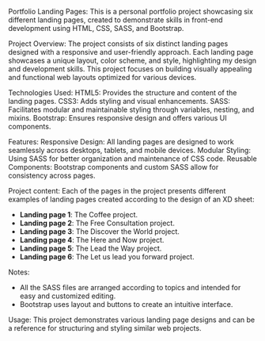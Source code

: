 Portfolio Landing Pages:
This is a personal portfolio project showcasing six different landing pages, created to demonstrate skills in front-end development using HTML, CSS, SASS, and Bootstrap.

Project Overview:
The project consists of six distinct landing pages designed with a responsive and user-friendly approach. Each landing page showcases a unique layout, color scheme, and style, highlighting my design and development skills. This project focuses on building visually appealing and functional web layouts optimized for various devices.

Technologies Used:
HTML5: Provides the structure and content of the landing pages.
CSS3: Adds styling and visual enhancements.
SASS: Facilitates modular and maintainable styling through variables, nesting, and mixins.
Bootstrap: Ensures responsive design and offers various UI components.

Features:
Responsive Design: All landing pages are designed to work seamlessly across desktops, tablets, and mobile devices.
Modular Styling: Using SASS for better organization and maintenance of CSS code.
Reusable Components: Bootstrap components and custom SASS allow for consistency across pages.

Project content:
Each of the pages in the project presents different examples of landing pages created according to the design of an XD sheet:
- **Landing page 1**: The Coffee project.
- **Landing page 2**: The Free Consultation project.
- **Landing page 3**: The Discover the World project.
- **Landing page 4**: The Here and Now project.
- **Landing page 5**: The Lead the Way project.
- **Landing page 6**: The Let us lead you forward project.

Notes:
- All the SASS files are arranged according to topics and intended for easy and customized editing.
- Bootstrap uses layout and buttons to create an intuitive interface.

Usage:
This project demonstrates various landing page designs and can be a reference for structuring and styling similar web projects.
